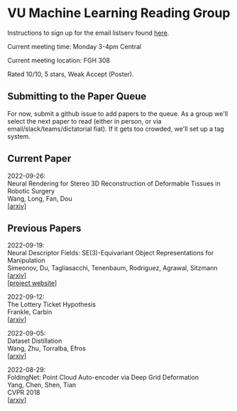 
# VU Machine Learning Reading Group

Instructions to sign up for the email listserv found [here](listserv_signup.md).

Current meeting time: Monday 3-4pm Central  

Current meeting location: FGH 308  

Rated 10/10, 5 stars, Weak Accept (Poster).  

## Submitting to the Paper Queue

For now, submit a github issue to add papers to the queue. As a group we'll select the next paper to read (either in person, or via email/slack/teams/dictatorial fiat). If it gets too crowded, we'll set up a tag system.

## Current Paper

2022-09-26:  
Neural Rendering for Stereo 3D Reconstruction of Deformable Tissues in Robotic Surgery  
Wang, Long, Fan, Dou  
[[arxiv](https://arxiv.org/abs/2206.15255)]  


## Previous Papers

2022-09-19:  
Neural Descriptor Fields: SE(3)-Equivariant Object Representations for Manipulation  
Simeonov, Du, Tagliasacchi, Tenenbaum, Rodriguez, Agrawal, Sitzmann  
[[arxiv](https://arxiv.org/abs/2112.05124)]  
[[project website](https://yilundu.github.io/ndf/)]  

2022-09-12:  
The Lottery Ticket Hypothesis  
Frankle, Carbin  
[[arxiv](https://arxiv.org/abs/1803.03635)]


2022-09-05:  
Dataset Distillation  
Wang, Zhu, Torralba, Efros  
[[arxiv](https://arxiv.org/abs/1811.10959)]

2022-08-29:  
FoldingNet: Point Cloud Auto-encoder via Deep Grid Deformation  
Yang, Chen, Shen, Tian  
CVPR 2018  
[[arxiv](https://arxiv.org/abs/1712.07262)]


